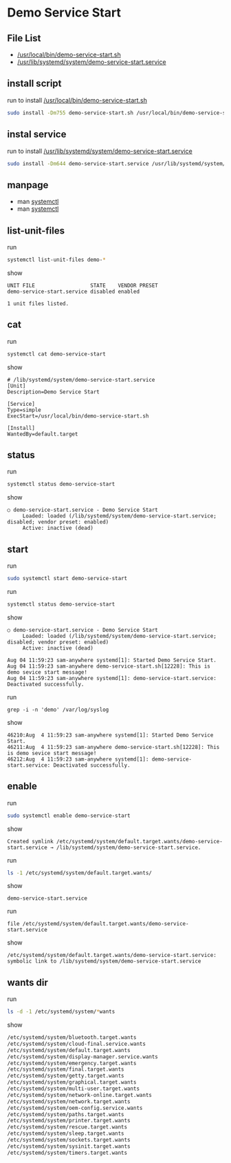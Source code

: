 
# Demo Service Start


## File List

* [/usr/local/bin/demo-service-start.sh](demo-service-start.sh)
* [/usr/lib/systemd/system/demo-service-start.service](demo-service-start.service)


## install script

run to install [/usr/local/bin/demo-service-start.sh](demo-service-start.sh)

``` sh
sudo install -Dm755 demo-service-start.sh /usr/local/bin/demo-service-start.sh
```


## instal service

run to install [/usr/lib/systemd/system/demo-service-start.service](demo-service-start.service)

``` sh
sudo install -Dm644 demo-service-start.service /usr/lib/systemd/system/demo-service-start.service
```


## manpage

* man [systemctl](https://manpages.ubuntu.com/manpages/jammy/en/man1/systemctl.1.html)
* man [systemctl](https://manpages.ubuntu.com/manpages/jammy/zh_TW/man1/systemctl.1.html)


## list-unit-files

run

``` sh
systemctl list-unit-files demo-*
```

show

```
UNIT FILE                  STATE    VENDOR PRESET
demo-service-start.service disabled enabled      

1 unit files listed.
```

## cat

run

``` sh
systemctl cat demo-service-start
```

show

```
# /lib/systemd/system/demo-service-start.service
[Unit]
Description=Demo Service Start

[Service]
Type=simple
ExecStart=/usr/local/bin/demo-service-start.sh

[Install]
WantedBy=default.target
```


## status

run

``` sh
systemctl status demo-service-start
```

show

```
○ demo-service-start.service - Demo Service Start
     Loaded: loaded (/lib/systemd/system/demo-service-start.service; disabled; vendor preset: enabled)
     Active: inactive (dead)
```

## start

run

``` sh
sudo systemctl start demo-service-start
```

run

``` sh
systemctl status demo-service-start
```

show

```
○ demo-service-start.service - Demo Service Start
     Loaded: loaded (/lib/systemd/system/demo-service-start.service; disabled; vendor preset: enabled)
     Active: inactive (dead)

Aug 04 11:59:23 sam-anywhere systemd[1]: Started Demo Service Start.
Aug 04 11:59:23 sam-anywhere demo-service-start.sh[12228]: This is demo sevice start message!
Aug 04 11:59:23 sam-anywhere systemd[1]: demo-service-start.service: Deactivated successfully.
```

run

```
grep -i -n 'demo' /var/log/syslog
```

show

```
46210:Aug  4 11:59:23 sam-anywhere systemd[1]: Started Demo Service Start.
46211:Aug  4 11:59:23 sam-anywhere demo-service-start.sh[12228]: This is demo sevice start message!
46212:Aug  4 11:59:23 sam-anywhere systemd[1]: demo-service-start.service: Deactivated successfully.
```


## enable

run

``` sh
sudo systemctl enable demo-service-start
```

show

```
Created symlink /etc/systemd/system/default.target.wants/demo-service-start.service → /lib/systemd/system/demo-service-start.service.
```

run

``` sh
ls -1 /etc/systemd/system/default.target.wants/
```

show

```
demo-service-start.service
```

run

```
file /etc/systemd/system/default.target.wants/demo-service-start.service
```

show

```
/etc/systemd/system/default.target.wants/demo-service-start.service: symbolic link to /lib/systemd/system/demo-service-start.service
```


## wants dir

run

``` sh
ls -d -1 /etc/systemd/system/*wants
```

show

``` sh
/etc/systemd/system/bluetooth.target.wants
/etc/systemd/system/cloud-final.service.wants
/etc/systemd/system/default.target.wants
/etc/systemd/system/display-manager.service.wants
/etc/systemd/system/emergency.target.wants
/etc/systemd/system/final.target.wants
/etc/systemd/system/getty.target.wants
/etc/systemd/system/graphical.target.wants
/etc/systemd/system/multi-user.target.wants
/etc/systemd/system/network-online.target.wants
/etc/systemd/system/network.target.wants
/etc/systemd/system/oem-config.service.wants
/etc/systemd/system/paths.target.wants
/etc/systemd/system/printer.target.wants
/etc/systemd/system/rescue.target.wants
/etc/systemd/system/sleep.target.wants
/etc/systemd/system/sockets.target.wants
/etc/systemd/system/sysinit.target.wants
/etc/systemd/system/timers.target.wants
```
